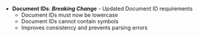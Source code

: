 <!-- (dl (section-meta [3.0.0] - 2025-09-04)) -->
<!-- (dl (# Breaking Changes)) -->
- **Document IDs**: _**Breaking Change**_ - Updated Document ID requirements
  - Document IDs must now be lowercase
  - Document IDs cannot contain symbols
  - Improves consistency and prevents parsing errors